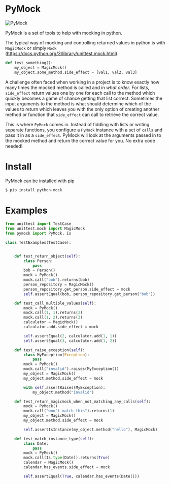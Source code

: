 # PyMock
![PyMock](https://github.com/diddi-/pymock/workflows/PyMock/badge.svg)

PyMock is a set of tools to help with mocking in python.

The typical way of mocking and controlling returned values in python is with `MagicMock` or simply `Mock` (https://docs.python.org/3/library/unittest.mock.html).
```python
def test_something():
    my_object = MagicMock()
    my_object.some_method.side_effect = [val1, val2, val3]
```
A challenge often faced when working in a project is to know exactly how many times the mocked method is called
and in *what order*. For lists, `side_effect` return values one by one for each call to the method which
quickly becomes a game of chance getting that list correct. Sometimes the input arguments to the method is what should
determine which of the values to return which leaves you with the only option of creating another method or function
that `side_effect` can call to retrieve the correct value.

This is where `PyMock` comes in. Instead of fiddling with lists or writing separate functions,
you configure a `PyMock` instance with a set of `calls` and pass it in as a `side_effect`.
PyMock will look at the arguments passed in to the mocked method and return the correct value for you.
No extra code needed!


# Install
PyMock can be installed with pip
```bash
$ pip install python-mock
```

# Examples
```python
from unittest import TestCase
from unittest.mock import MagicMock
from pymock import PyMock, Is

class TestExamples(TestCase):


    def test_return_object(self):
        class Person:
            pass
        bob = Person()
        mock = PyMock()
        mock.call("bob").returns(bob)
        person_repository = MagicMock()
        person_repository.get_person.side_effect = mock
        self.assertEqual(bob, person_repository.get_person("bob"))

    def test_call_multiple_values(self):
        mock = PyMock()
        mock.call(1, 1).returns(2)
        mock.call(1, 2).returns(3)
        calculator = MagicMock()
        calculator.add.side_effect = mock

        self.assertEqual(2, calculator.add(1, 1))
        self.assertEqual(3, calculator.add(1, 2))

    def test_raise_exception(self):
        class MyException(Exception):
            pass
        mock = PyMock()
        mock.call("invalid").raises(MyException())
        my_object = MagicMock()
        my_object.method.side_effect = mock

        with self.assertRaises(MyException):
            my_object.method("invalid")

    def test_return_magicmock_when_not_matching_any_calls(self):
        mock = PyMock()
        mock.call("won't match this").returns(1)
        my_object = MagicMock()
        my_object.method.side_effect = mock

        self.assertIsInstance(my_object.method("hello"), MagicMock)

    def test_match_instance_type(self):
        class Date:
            pass
        mock = PyMock()
        mock.call(Is.type(Date)).returns(True)
        calendar = MagicMock()
        calendar.has_events.side_effect = mock

        self.assertEqual(True, calendar.has_events(Date()))
```

